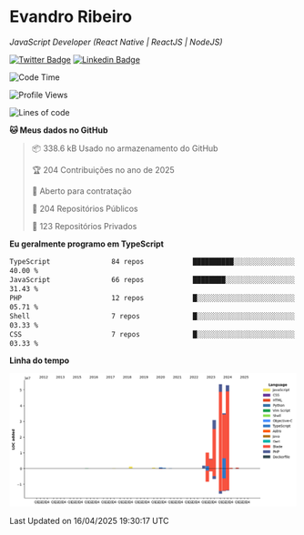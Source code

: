 # Evandro **Ribeiro**

*JavaScript Developer (React Native | ReactJS | NodeJS)*

[![Twitter Badge](https://img.shields.io/badge/-@ribeiroevandro-201B2D?style=flat-square&labelColor=201B2D&logo=twitter&logoColor=white&link=https://twitter.com/ribeiroevandro)](https://twitter.com/ribeiroevandro) 
[![Linkedin Badge](https://img.shields.io/badge/-Evandro%20Ribeiro-201B2D?style=flat-square&logo=Linkedin&logoColor=white&link=https://www.linkedin.com/in/ribeiroevandro)](https://www.linkedin.com/in/ribeiroevandro) 


<!--START_SECTION:waka-->
![Code Time](http://img.shields.io/badge/Code%20Time-4%2C377%20hrs%2040%20mins-blue)

![Profile Views](http://img.shields.io/badge/Visualizac%C3%B5es%20do%20perfil-6-blue)

![Lines of code](https://img.shields.io/badge/Desde%20o%20Hello%20World%20eu%20escrevi-193.8%20million%20linhas%20de%20c%C3%B3digo-blue)

**🐱 Meus dados no GitHub** 

> 📦 338.6 kB Usado no armazenamento do GitHub 
 > 
> 🏆 204 Contribuições no ano de 2025
 > 
> 💼 Aberto para contratação
 > 
> 📜 204 Repositórios Públicos 
 > 
> 🔑 123 Repositórios Privados 
 > 
**Eu geralmente programo em TypeScript** 

```text
TypeScript               84 repos            ██████████░░░░░░░░░░░░░░░   40.00 % 
JavaScript               66 repos            ████████░░░░░░░░░░░░░░░░░   31.43 % 
PHP                      12 repos            █░░░░░░░░░░░░░░░░░░░░░░░░   05.71 % 
Shell                    7 repos             █░░░░░░░░░░░░░░░░░░░░░░░░   03.33 % 
CSS                      7 repos             █░░░░░░░░░░░░░░░░░░░░░░░░   03.33 % 
```



**Linha do tempo**

![Lines of Code chart](https://raw.githubusercontent.com/ribeiroevandro/ribeiroevandro/main/assets/bar_graph.png)


 Last Updated on 16/04/2025 19:30:17 UTC
<!--END_SECTION:waka-->
